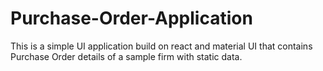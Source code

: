 # Purchase-Order-Application
This is a simple UI application build on react and material UI that contains Purchase Order details of a sample firm with static data.
